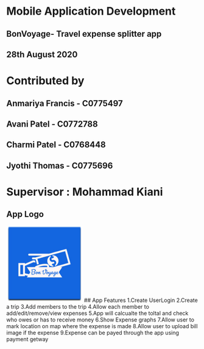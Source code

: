 #                             Mobile Application Development
##                        BonVoyage- Travel expense splitter app
##                                    28th August 2020
#                                    Contributed by
##                                Anmariya Francis - C0775497 
##                                  Avani Patel - C0772788
##                                  Charmi Patel - C0768448
##                                  Jyothi Thomas - C0775696
#                                   Supervisor : Mohammad Kiani
## App Logo
<img src = "https://github.com/avanipatel9/Capstone_teamPurple_bonVoyage/blob/master/logo.png" width = "200" height = "200">
## App Features
1.Create UserLogin 2.Create a trip 3.Add members to the trip  4.Allow each member to add/edit/remove/view expenses 5.App will calcualte the toltal and check who owes or has to receive money 6.Show Expense graphs 7.Allow user to mark location on map where the expense is made 8.Allow user to upload bill image if the expense 9.Expense can be payed through the app using payment getway
